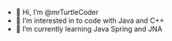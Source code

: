 - 👋 Hi, I’m @mrTurtleCoder
- 👀 I’m interested in to code with Java and C++
- 🌱 I’m currently learning Java Spring and JNA 


<!---
mrTurtleCoder/mrTurtleCoder is a ✨ special ✨ repository because its `README.md` (this file) appears on your GitHub profile.
You can click the Preview link to take a look at your changes.
--->
